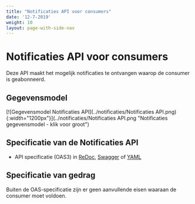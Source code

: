 ```yaml
---
title: "Notificaties API voor consumers"
date: '12-7-2019'
weight: 10
layout: page-with-side-nav
---
```

# Notificaties API voor consumers

Deze API maakt het mogelijk notificaties te ontvangen waarop de consumer is geabonneerd.

## Gegevensmodel

[![Gegevensmodel Notificaties API](../notificaties/Notificaties API.png){:width="1200px"}](../notificaties/Notificaties API.png "Notificaties gegevensmodel - klik voor groot")


## Specificatie van de Notificaties API

* API specificatie (OAS3) in
  [ReDoc](https://redocly.github.io/redoc/?url=https://raw.githubusercontent.com/VNG-Realisatie/gemma-zaken/master/api-specificatie/nrc/consumer-api/openapi.yaml),
  [Swagger](https://petstore.swagger.io/?url=https://raw.githubusercontent.com/VNG-Realisatie/gemma-zaken/master/api-specificatie/nrc/consumer-api/openapi.yaml) of
  [YAML](../../../../api-specificatie/nrc/consumer-api/openapi.yaml)


## Specificatie van gedrag

Buiten de OAS-specificatie zijn er geen aanvullende eisen waaraan de consumer moet voldoen.
